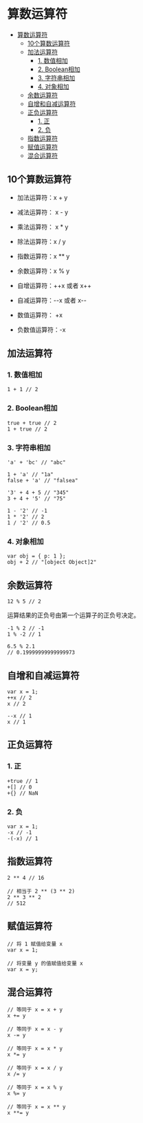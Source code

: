 # 算数运算符

<!-- TOC -->

- [算数运算符](#算数运算符)
    - [10个算数运算符](#10个算数运算符)
    - [加法运算符](#加法运算符)
        - [1. 数值相加](#1-数值相加)
        - [2. Boolean相加](#2-boolean相加)
        - [3. 字符串相加](#3-字符串相加)
        - [4. 对象相加](#4-对象相加)
    - [余数运算符](#余数运算符)
    - [自增和自减运算符](#自增和自减运算符)
    - [正负运算符](#正负运算符)
        - [1. 正](#1-正)
        - [2. 负](#2-负)
    - [指数运算符](#指数运算符)
    - [赋值运算符](#赋值运算符)
    - [混合运算符](#混合运算符)

<!-- /TOC -->

## 10个算数运算符

- 加法运算符：x + y

- 减法运算符： x - y

- 乘法运算符： x * y

- 除法运算符：x / y

- 指数运算符：x ** y

- 余数运算符：x % y

- 自增运算符：++x 或者 x++

- 自减运算符：--x 或者 x--

- 数值运算符： +x

- 负数值运算符：-x

## 加法运算符

### 1. 数值相加

```add
1 + 1 // 2
```

### 2. Boolean相加

```add
true + true // 2
1 + true // 2
```

### 3. 字符串相加

```add
'a' + 'bc' // "abc"

1 + 'a' // "1a"
false + 'a' // "falsea"

'3' + 4 + 5 // "345"
3 + 4 + '5' // "75"

1 - '2' // -1
1 * '2' // 2
1 / '2' // 0.5
```

### 4. 对象相加

```add
var obj = { p: 1 };
obj + 2 // "[object Object]2"
```

## 余数运算符

```add
12 % 5 // 2
```

运算结果的正负号由第一个运算子的正负号决定。

```add
-1 % 2 // -1
1 % -2 // 1
```

```add
6.5 % 2.1
// 0.19999999999999973
```

## 自增和自减运算符

```add
var x = 1;
++x // 2
x // 2

--x // 1
x // 1
```

## 正负运算符

### 1. 正

```add
+true // 1
+[] // 0
+{} // NaN
```

### 2. 负

```add
var x = 1;
-x // -1
-(-x) // 1
```

## 指数运算符

```add
2 ** 4 // 16

// 相当于 2 ** (3 ** 2)
2 ** 3 ** 2
// 512
```

## 赋值运算符

```add
// 将 1 赋值给变量 x
var x = 1;

// 将变量 y 的值赋值给变量 x
var x = y;
```

## 混合运算符

```add
// 等同于 x = x + y
x += y

// 等同于 x = x - y
x -= y

// 等同于 x = x * y
x *= y

// 等同于 x = x / y
x /= y

// 等同于 x = x % y
x %= y

// 等同于 x = x ** y
x **= y
```